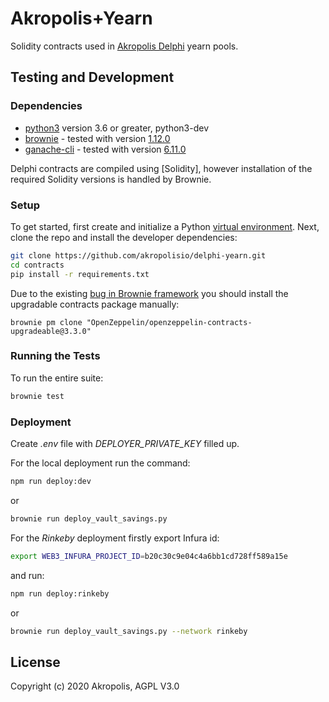 # Akropolis+Yearn 

Solidity contracts used in [Akropolis Delphi](https://delphi.akropolis.io/) yearn pools.


## Testing and Development

### Dependencies

* [python3](https://www.python.org/downloads/release/python-368/) version 3.6 or greater, python3-dev
* [brownie](https://github.com/iamdefinitelyahuman/brownie) - tested with version [1.12.0](https://github.com/eth-brownie/brownie/releases/tag/v1.12.0)
* [ganache-cli](https://github.com/trufflesuite/ganache-cli) - tested with version [6.11.0](https://github.com/trufflesuite/ganache-cli/releases/tag/v6.11.0)

Delphi contracts are compiled using [Solidity], however installation of the required Solidity versions is handled by Brownie.

### Setup

To get started, first create and initialize a Python [virtual environment](https://docs.python.org/3/library/venv.html). Next, clone the repo and install the developer dependencies:

```bash
git clone https://github.com/akropolisio/delphi-yearn.git
cd contracts
pip install -r requirements.txt
```

Due to the existing [bug in Brownie framework](https://github.com/eth-brownie/brownie/issues/893) you should install the upgradable contracts package manually:
```
brownie pm clone "OpenZeppelin/openzeppelin-contracts-upgradeable@3.3.0"
```

### Running the Tests

To run the entire suite:

```bash
brownie test
```


### Deployment
Create *.env* file with *DEPLOYER_PRIVATE_KEY* filled up.

For the local deployment run the command:

```bash
npm run deploy:dev
```
or 
```bash
brownie run deploy_vault_savings.py
```

For the *Rinkeby* deployment firstly export Infura id:

```bash
export WEB3_INFURA_PROJECT_ID=b20c30c9e04c4a6bb1cd728ff589a15e
```

and run:

```bash
npm run deploy:rinkeby
```
or 
```bash
brownie run deploy_vault_savings.py --network rinkeby
```




## License

Copyright (c) 2020 Akropolis, AGPL V3.0
